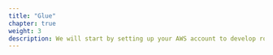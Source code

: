 ```yaml
---
title: "Glue"
chapter: true
weight: 3
description: We will start by setting up your AWS account to develop robot applications with AWS RoboMaker. 
---
```

